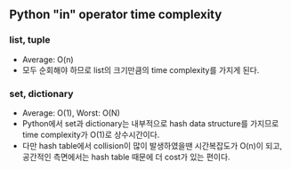<h2>Python  "in" operator time complexity</h2>

<h3>list, tuple</h3>
<ul>
	<li>Average: O(n)</li>
	<li>모두 순회해야 하므로 list의 크기만큼의 time complexity를 가지게 된다.</li>
</ul>

<h3>set, dictionary</h3>
<ul>
	<li>Average: O(1), Worst: O(N)</li>
	<li>Python에서 set과 dictionary는 내부적으로 hash data structure를 가지므로 time complexity가 O(1)로 상수시간이다.</li>
	<li>다만 hash table에서 collision이 많이 발생하였을땐 시간복잡도가 O(n)이 되고, 공간적인 측면에서는 hash table 때문에 더 cost가 있는 편이다.</li>
</ul>
